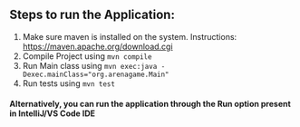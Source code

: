 ## Steps to run the Application:
1. Make sure maven is installed on the system. Instructions: https://maven.apache.org/download.cgi
2. Compile Project using `mvn compile`
3. Run Main class using `mvn exec:java -Dexec.mainClass="org.arenagame.Main"`
4. Run tests using `mvn test`

#### Alternatively, you can run the application through the Run option present in IntelliJ/VS Code IDE